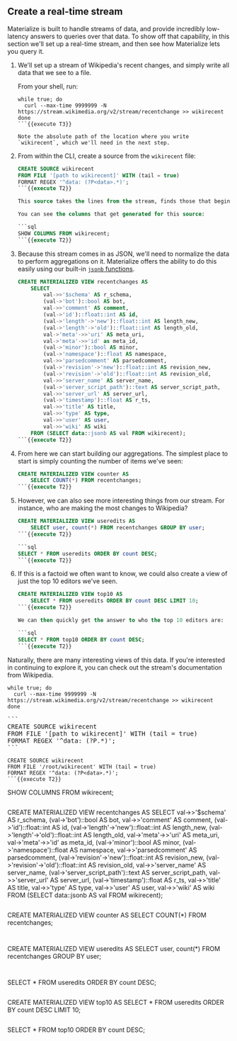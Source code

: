 ## Create a real-time stream

Materialize is built to handle streams of data, and provide incredibly low-latency answers to queries over that data. To show off that capability, in this section we'll set up a real-time stream, and then see how Materialize lets you query it.

1. We'll set up a stream of Wikipedia's recent changes, and simply write all data that we see to a file.

    From your shell, run:
    ```
    while true; do
      curl --max-time 9999999 -N https://stream.wikimedia.org/v2/stream/recentchange >> wikirecent
    done
    ```{{execute T3}}

    Note the absolute path of the location where you write `wikirecent`, which we'll need in the next step.

1. From within the CLI, create a source from the `wikirecent` file:

    ```sql
    CREATE SOURCE wikirecent
    FROM FILE '[path to wikirecent]' WITH (tail = true)
    FORMAT REGEX '^data: (?P<data>.*)';
    ```{{execute T2}}

    This source takes the lines from the stream, finds those that begins with `data:`, and then captures the rest of the line in a column called `data`

    You can see the columns that get generated for this source:

    ```sql
    SHOW COLUMNS FROM wikirecent;
    ```{{execute T2}}

1. Because this stream comes in as JSON, we'll need to normalize the data to perform aggregations on it. Materialize offers the ability to do this easily using our built-in [`jsonb` functions](/sql/functions/#json).

    ```sql
    CREATE MATERIALIZED VIEW recentchanges AS
        SELECT
            val->>'$schema' AS r_schema,
            (val->'bot')::bool AS bot,
            val->>'comment' AS comment,
            (val->'id')::float::int AS id,
            (val->'length'->'new')::float::int AS length_new,
            (val->'length'->'old')::float::int AS length_old,
            val->'meta'->>'uri' AS meta_uri,
            val->'meta'->>'id' as meta_id,
            (val->'minor')::bool AS minor,
            (val->'namespace')::float AS namespace,
            val->>'parsedcomment' AS parsedcomment,
            (val->'revision'->'new')::float::int AS revision_new,
            (val->'revision'->'old')::float::int AS revision_old,
            val->>'server_name' AS server_name,
            (val->'server_script_path')::text AS server_script_path,
            val->>'server_url' AS server_url,
            (val->'timestamp')::float AS r_ts,
            val->>'title' AS title,
            val->>'type' AS type,
            val->>'user' AS user,
            val->>'wiki' AS wiki
        FROM (SELECT data::jsonb AS val FROM wikirecent);
    ```{{execute T2}}

1. From here we can start building our aggregations. The simplest place to start is simply counting the number of items we've seen:

    ```sql
    CREATE MATERIALIZED VIEW counter AS
        SELECT COUNT(*) FROM recentchanges;
    ```{{execute T2}}

1. However,  we can also see more interesting things from our stream. For instance, who are making the most changes to Wikipedia?

    ```sql
    CREATE MATERIALIZED VIEW useredits AS
        SELECT user, count(*) FROM recentchanges GROUP BY user;
    ```{{execute T2}}

    ```sql
    SELECT * FROM useredits ORDER BY count DESC;
    ```{{execute T2}}

1. If this is a factoid we often want to know, we could also create a view of just the top 10 editors we've seen.

    ```sql
    CREATE MATERIALIZED VIEW top10 AS
        SELECT * FROM useredits ORDER BY count DESC LIMIT 10;
    ```{{execute T2}}

    We can then quickly get the answer to who the top 10 editors are:

    ```sql
    SELECT * FROM top10 ORDER BY count DESC;
    ```{{execute T2}}

Naturally, there are many interesting views of this data. If you're interested
in continuing to explore it, you can check out the stream's documentation from
Wikipedia.



```
while true; do
  curl --max-time 9999999 -N https://stream.wikimedia.org/v2/stream/recentchange >> wikirecent
done
```

<pre>
```
CREATE SOURCE wikirecent
FROM FILE '[path to wikirecent]' WITH (tail = true)
FORMAT REGEX '^data: (?P<data>.*)';
```
</pre>

```
CREATE SOURCE wikirecent
FROM FILE '/root/wikirecent' WITH (tail = true)
FORMAT REGEX '^data: (?P<data>.*)';
```{{execute T2}}

```
SHOW COLUMNS FROM wikirecent;
```{{execute}}

```
CREATE MATERIALIZED VIEW recentchanges AS
    SELECT
        val->>'$schema' AS r_schema,
        (val->'bot')::bool AS bot,
        val->>'comment' AS comment,
        (val->'id')::float::int AS id,
        (val->'length'->'new')::float::int AS length_new,
        (val->'length'->'old')::float::int AS length_old,
        val->'meta'->>'uri' AS meta_uri,
        val->'meta'->>'id' as meta_id,
        (val->'minor')::bool AS minor,
        (val->'namespace')::float AS namespace,
        val->>'parsedcomment' AS parsedcomment,
        (val->'revision'->'new')::float::int AS revision_new,
        (val->'revision'->'old')::float::int AS revision_old,
        val->>'server_name' AS server_name,
        (val->'server_script_path')::text AS server_script_path,
        val->>'server_url' AS server_url,
        (val->'timestamp')::float AS r_ts,
        val->>'title' AS title,
        val->>'type' AS type,
        val->>'user' AS user,
        val->>'wiki' AS wiki
    FROM (SELECT data::jsonb AS val FROM wikirecent);
```{{execute T2}}

```
CREATE MATERIALIZED VIEW counter AS
    SELECT COUNT(*) FROM recentchanges;
```{{execute T2}}


```
CREATE MATERIALIZED VIEW useredits AS
    SELECT user, count(*) FROM recentchanges GROUP BY user;
```{{execute T2}}


```
SELECT * FROM useredits ORDER BY count DESC;
```{{execute T2}}

```
CREATE MATERIALIZED VIEW top10 AS
    SELECT * FROM useredits ORDER BY count DESC LIMIT 10;
```{{execute T2}}

```
SELECT * FROM top10 ORDER BY count DESC;
```{{execute T2}}


